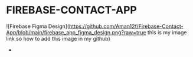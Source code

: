 # FIREBASE-CONTACT-APP
![Firebase Figma Design](https://github.com/Aman12f/Firebase-Contact-App/blob/main/firebase_app_figma_design.png?raw=true this is my image link so how to add this image in my github)


- 
